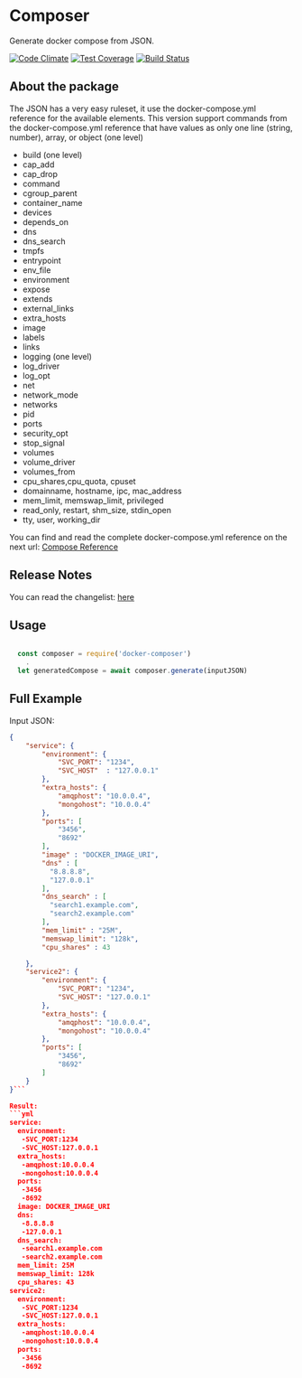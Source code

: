 # Composer
Generate docker compose from JSON.

[![Code Climate](https://codeclimate.com/github/tudvari/composer/badges/gpa.svg)](https://codeclimate.com/github/tudvari/composer)
[![Test Coverage](https://codeclimate.com/github/tudvari/composer/badges/coverage.svg)](https://codeclimate.com/github/tudvari/composer/coverage)
[![Build Status](https://travis-ci.org/tudvari/docker-composer.svg?branch=master)](https://travis-ci.org/tudvari/docker-composer)

## About the package

The JSON has a very easy ruleset, it use the docker-compose.yml reference for the available elements. This version support commands from the docker-compose.yml reference that have values as only one line (string, number), array, or object (one level)

- build (one level)
- cap_add
- cap_drop
- command
- cgroup_parent
- container_name
- devices
- depends_on
- dns
- dns_search
- tmpfs
- entrypoint
- env_file
- environment
- expose
- extends
- external_links
- extra_hosts
- image
- labels
- links
- logging (one level)
- log_driver
- log_opt
- net
- network_mode
- networks
- pid
- ports
- security_opt
- stop_signal
- volumes
- volume_driver
- volumes_from
- cpu_shares,cpu_quota, cpuset
- domainname, hostname, ipc, mac_address
- mem_limit, memswap_limit, privileged
- read_only, restart, shm_size, stdin_open
- tty, user, working_dir


You can find and read the complete docker-compose.yml reference on the next url: [Compose Reference](https://docs.docker.com/compose/yml/)

## Release Notes

You can read the changelist: [here](https://github.com/tudvari/docker-composer/blob/master/ReleaseNotes.md)

## Usage

```javascript

  const composer = require('docker-composer')
    .
  let generatedCompose = await composer.generate(inputJSON)
```

## Full Example
Input JSON:

```json
{
    "service": {
        "environment": {
            "SVC_PORT": "1234",
            "SVC_HOST"  : "127.0.0.1"
        },
        "extra_hosts": {
            "amqphost": "10.0.0.4",
            "mongohost": "10.0.0.4"
        },
        "ports": [
            "3456",
            "8692"
        ],
        "image" : "DOCKER_IMAGE_URI",
        "dns" : [
          "8.8.8.8",
          "127.0.0.1"
        ],
        "dns_search" : [
          "search1.example.com",
          "search2.example.com"
        ],
        "mem_limit" : "25M",
        "memswap_limit": "128k",
        "cpu_shares" : 43

    },
    "service2": {
        "environment": {
            "SVC_PORT": "1234",
            "SVC_HOST": "127.0.0.1"
        },
        "extra_hosts": {
            "amqphost": "10.0.0.4",
            "mongohost": "10.0.0.4"
        },
        "ports": [
            "3456",
            "8692"
        ]
    }
}```

Result:
```yml
service:
  environment:
   -SVC_PORT:1234
   -SVC_HOST:127.0.0.1
  extra_hosts:
   -amqphost:10.0.0.4
   -mongohost:10.0.0.4
  ports:
   -3456
   -8692
  image: DOCKER_IMAGE_URI
  dns:
   -8.8.8.8
   -127.0.0.1
  dns_search:
   -search1.example.com
   -search2.example.com
  mem_limit: 25M
  memswap_limit: 128k
  cpu_shares: 43
service2:
  environment:
   -SVC_PORT:1234
   -SVC_HOST:127.0.0.1
  extra_hosts:
   -amqphost:10.0.0.4
   -mongohost:10.0.0.4
  ports:
   -3456
   -8692
```



